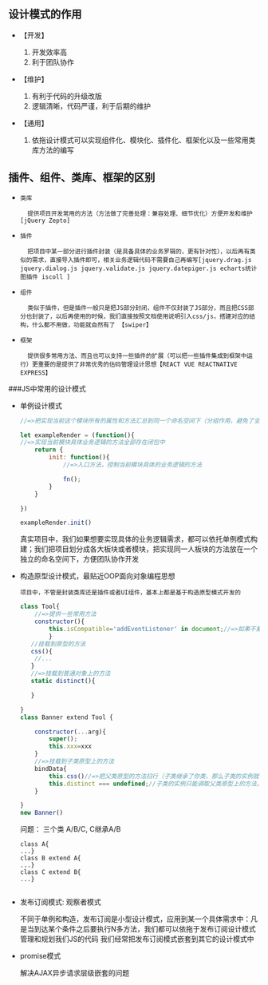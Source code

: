 ## 设计模式的作用

- 【开发】

    1. 开发效率高
    2. 利于团队协作

- 【维护】

    1. 有利于代码的升级改版
    2. 逻辑清晰，代码严谨，利于后期的维护

- 【通用】

    1. 依拖设计模式可以实现组件化、模块化、插件化、框架化以及一些常用类库方法的编写


## 插件、组件、类库、框架的区别

- `类库`

        提供项目开发常用的方法（方法做了完善处理：兼容处理、细节优化）方便开发和维护[jQuery Zepto]

- `插件`

        把项目中某一部分进行插件封装（是具备具体的业务罗辑的，更有针对性），以后再有类似的需求，直接导入插件即可，相关业务逻辑代码不需要自己再编写[jquery.drag.js jquery.dialog.js jquery.validate.js jquery.datepiger.js echarts统计图插件 iscoll ]

- `组件`

        类似于插件，但是插件一般只是把JS部分封闭，组件不仅封装了JS部分，而且把CSS部分也封装了，以后再使用的时候，我们直接按照文档使用说明引入css/js，搭建对应的结构，什么都不用做，功能就自然有了 【swiper】

- `框架`

        提供很多常用方法、而且也可以支持一些插件的扩展（可以把一些插件集成到框架中运行）更重要的是提供了非常优秀的估码管理设计思想【REACT VUE REACTNATIVE EXPRESS】


###JS中常用的设计模式

- 单例设计模式

    ```javascript
    //=>把实现当前这个模块所有的属性和方法汇总到同一个命名空间下（分组作用，避免了全局yojgr污染）

    let exampleRender = (function(){
    //=>实现当前模块具体业务逻辑的方法全部存在闭包中
        return {
            init: function(){
                //=>入口方法，控制当前模块具体的业务逻辑的方法

                fn();
            }
        }

    })

    exampleRender.init()

    ```
    真实项目中，我们如果想要实现具体的业务逻辑需求，都可以依托单例模式构建；我们把项目划分成各大板块或者模块，把实现同一人板块的方法放在一个独立的命名空间下，方便团队协作开发

- 构造原型设计模式，最贴近OOP面向对象编程思想

    `项目中，不管是封装类库还是插件或者UI组件，基本上都是基于构造原型模式开发的`

    ```javascript
    class Tool{
        //=>提供一些常用方法
        constructor(){
            this.isCompatible='addEventListener' in document;//=>如果不兼容，返回FALSE(IE6~8)
            }
       //挂载到原型的方法
       css(){
        //...
       }
       //=>挂载到普通对象上的方法
       static distinct(){

       }

    }
    class Banner extend Tool {

        constructor(...arg){
            super();
            this.xxx=xxx
        }
        //=>挂载到子类原型上的方法
        bindData{
            this.css()//=>把父类原型的方法扫行（子类继承了你类，那么子类的实例就可以调取父类原型上的方法）
            this.distinct === undefined;//子类的实例只能调取父类原型上的方法，以及你类给实例提供的私有属性方法，但是父类做为普通对象加入静态方法，子类的实例是无法调取的(只有这样才可以调取使用Tool.distinct())
        }

    }
    new Banner()
    ```
   问题： 三个类 A/B/C, C继承A/B

    ```javascirpt
    class A{
    ...}
    class B extend A{
    ...}
    class C extend B{
    ...}


    ```


- 发布订阅模式: 观察者模式

    不同于单例和构造，发布订阅是小型设计模式，应用到某一个具体需求中：凡是当到达某个条件之后要执行N多方法，我们都可以依拖于发布订阅设计模式管理和规划我们JS的代码
    我们经常把发布订阅模式嵌套到其它的设计模式中


- promise模式

    解决AJAX异步请求层级嵌套的问题



